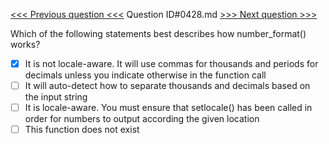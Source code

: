 [<<< Previous question <<<](0427.md)  Question ID#0428.md  [>>> Next question >>>](0429.md) 

Which of the following statements best describes how number_format() works?

- [x] It is not locale-aware. It will use commas for thousands and periods for decimals unless you indicate otherwise in the function call
- [ ] It will auto-detect how to separate thousands and decimals based on the input string
- [ ] It is locale-aware. You must ensure that setlocale() has been called in order for numbers to output according the given location
- [ ] This function does not exist
